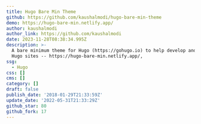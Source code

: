 ```yaml
---
title: Hugo Bare Min Theme
github: https://github.com/kaushalmodi/hugo-bare-min-theme
demo: https://hugo-bare-min.netlify.app/
author: kaushalmodi
author_link: https://github.com/kaushalmodi
date: 2023-11-28T08:38:34.995Z
description: >-
  A bare minimum theme for Hugo (https://gohugo.io) to help develop and debug
  Hugo sites -- https://hugo-bare-min.netlify.app/,
ssg:
  - Hugo
css: []
cms: []
category: []
draft: false
publish_date: '2018-01-29T21:33:59Z'
update_date: '2022-05-31T21:33:29Z'
github_star: 80
github_fork: 17
---
```

